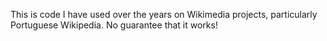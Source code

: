 This is code I have used over the years on Wikimedia projects, particularly Portuguese Wikipedia. No guarantee that it works!
